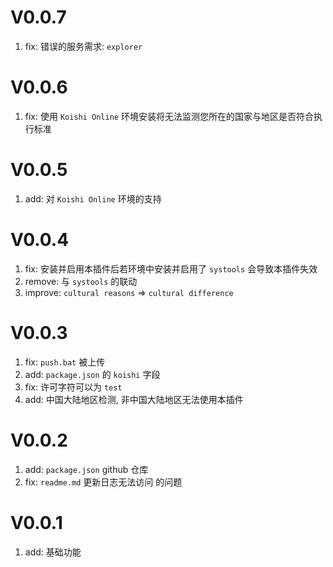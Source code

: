 # V0.0.7
1. fix: 错误的服务需求: `explorer`

# V0.0.6
1. fix: 使用 `Koishi Online` 环境安装将无法监测您所在的国家与地区是否符合执行标准

# V0.0.5
1. add: 对 `Koishi Online` 环境的支持

# V0.0.4
1. fix: 安装并启用本插件后若环境中安装并启用了 `systools` 会导致本插件失效
2. remove: 与 `systools` 的联动
3. improve: `cultural reasons` => `cultural difference`

# V0.0.3
1. fix: `push.bat` 被上传
2. add: `package.json` 的 `koishi` 字段
3. fix: 许可字符可以为 `test`
4. add: 中国大陆地区检测, 非中国大陆地区无法使用本插件

# V0.0.2
1. add: `package.json` github 仓库
2. fix: `readme.md` 更新日志无法访问 的问题

# V0.0.1
1. add: 基础功能
